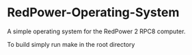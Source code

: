 # RedPower-Operating-System

A simple operating system for the RedPower 2 RPC8 computer.

To build simply run make in the root directory
